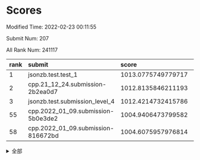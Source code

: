 # Scores

Modified Time: 2022-02-23 00:11:55

Submit Num: 207

All Rank Num: 241117

| rank |               submit               |       score        |       sigma        | pk_num |
| :--- | :--------------------------------- | :----------------- | :----------------- | :----- |
| 1    | jsonzb.test.test_1                 | 1013.0775749779717 | 0.7889337255458195 | 4654   |
| 2    | cpp.21_12_24.submission-2b2ea0d7   | 1012.8135846211193 | 0.7819834102139981 | 4659   |
| 3    | jsonzb.test.submission_level_4     | 1012.4214732415786 | 0.7756546933329196 | 4660   |
| 55   | cpp.2022_01_09.submission-5b0e3de2 | 1004.9406473799582 | 0.7211631074332607 | 4658   |
| 58   | cpp.2022_01_09.submission-816672bd | 1004.6075957976814 | 0.7130816752282159 | 4660   |


<details>
<summary>全部</summary>

| rank |                 submit                 |       score        |       sigma        | pk_num |
| :--- | :------------------------------------- | :----------------- | :----------------- | :----- |
| 1    | jsonzb.test.test_1                     | 1013.0775749779717 | 0.7889337255458195 | 4654   |
| 2    | cpp.21_12_24.submission-2b2ea0d7       | 1012.8135846211193 | 0.7819834102139981 | 4659   |
| 3    | jsonzb.test.submission_level_4         | 1012.4214732415786 | 0.7756546933329196 | 4660   |
| 4    | gobigger.level_3.submission_level_3_3  | 1011.5496225561923 | 0.7742420645559885 | 4661   |
| 5    | gobigger.level_3.submission_level_3_34 | 1011.5168888594842 | 0.7830065434573295 | 4658   |
| 6    | gobigger.level_3.submission_level_3_45 | 1011.4058509281582 | 0.7906941855280135 | 4653   |
| 7    | gobigger.level_3.submission_level_3_20 | 1011.3442614159903 | 0.7725176815387839 | 4659   |
| 8    | gobigger.level_3.submission_level_3_16 | 1011.3421701590389 | 0.7792817761328032 | 4657   |
| 9    | gobigger.level_3.submission_level_3_35 | 1011.1081480844205 | 0.7571832705132284 | 4664   |
| 10   | gobigger.level_3.submission_level_3_24 | 1010.9459838394309 | 0.7610242764971294 | 4667   |
| 11   | gobigger.level_3.submission_level_3_48 | 1010.7608093023139 | 0.7579281932591915 | 4656   |
| 12   | gobigger.level_3.submission_level_3_6  | 1010.6909789909156 | 0.7580825542310196 | 4659   |
| 13   | gobigger.level_3.submission_level_3_32 | 1010.6291351274442 | 0.7524352620185356 | 4662   |
| 14   | gobigger.level_3.submission_level_3_37 | 1010.6250035986337 | 0.7641596550393317 | 4659   |
| 15   | gobigger.level_3.submission_level_3_30 | 1010.5973276025056 | 0.7714402613044484 | 4658   |
| 16   | gobigger.level_3.submission_level_3_11 | 1010.5757879000702 | 0.752024030056391  | 4659   |
| 17   | gobigger.level_3.submission_level_3_7  | 1010.3909967639322 | 0.7695907424976904 | 4661   |
| 18   | gobigger.level_3.submission_level_3_47 | 1010.3695886939    | 0.7706182225300227 | 4662   |
| 19   | gobigger.level_3.submission_level_3_26 | 1010.3618664646361 | 0.7696054111773097 | 4658   |
| 20   | gobigger.level_3.submission_level_3_1  | 1010.2900067180988 | 0.7696710759359903 | 4655   |
| 21   | gobigger.level_3.submission_level_3_42 | 1010.2705684340727 | 0.7649635702897029 | 4665   |
| 22   | gobigger.level_3.submission_level_3_40 | 1010.0309116487877 | 0.7492697359663595 | 4662   |
| 23   | gobigger.level_3.submission_level_3_25 | 1009.990795255725  | 0.7499169166595023 | 4657   |
| 24   | gobigger.level_3.submission_level_3_14 | 1009.9778080825049 | 0.7503902378012698 | 4659   |
| 25   | gobigger.level_3.submission_level_3_27 | 1009.8200699958763 | 0.7478171606264918 | 4659   |
| 26   | gobigger.level_3.submission_level_3_17 | 1009.7756743176523 | 0.7865668568726044 | 4654   |
| 27   | gobigger.level_3.submission_level_3_44 | 1009.7740520336417 | 0.7618164175338178 | 4661   |
| 28   | gobigger.level_3.submission_level_3_33 | 1009.7095261401125 | 0.7344383121767987 | 4661   |
| 29   | gobigger.level_3.submission_level_3_36 | 1009.6826297313621 | 0.7671217585378699 | 4663   |
| 30   | gobigger.level_3.submission_level_3_46 | 1009.6398670167193 | 0.7396606031056299 | 4662   |
| 31   | gobigger.level_3.submission_level_3_18 | 1009.5655343631107 | 0.7490200232353077 | 4660   |
| 32   | gobigger.level_3.submission_level_3_23 | 1009.5564855948338 | 0.7676665618251175 | 4655   |
| 33   | gobigger.level_3.submission_level_3_22 | 1009.5450134615479 | 0.7424599248910765 | 4660   |
| 34   | gobigger.level_3.submission_level_3_5  | 1009.4321917846247 | 0.7318254470897774 | 4658   |
| 35   | gobigger.level_3.submission_level_3_49 | 1009.4125234341726 | 0.7517536907725971 | 4657   |
| 36   | gobigger.level_3.submission_level_3_29 | 1009.3870726295509 | 0.7580477108010639 | 4661   |
| 37   | gobigger.level_3.submission_level_3_4  | 1009.3377023669248 | 0.7497258184524415 | 4664   |
| 38   | gobigger.level_3.submission_level_3_41 | 1009.3262460897528 | 0.7529111459493515 | 4663   |
| 39   | gobigger.level_3.submission_level_3_19 | 1009.3032190055114 | 0.7488432456684542 | 4659   |
| 40   | gobigger.level_3.submission_level_3_8  | 1009.2657133124026 | 0.7757969849504159 | 4659   |
| 41   | gobigger.level_3.submission_level_3_31 | 1009.2128864034098 | 0.754849832154714  | 4660   |
| 42   | gobigger.level_3.submission_level_3_9  | 1009.1431416655735 | 0.7399673665267669 | 4659   |
| 43   | gobigger.level_3.submission_level_3_38 | 1009.1272132642803 | 0.7609698232002733 | 4659   |
| 44   | gobigger.level_3.submission_level_3_21 | 1009.096102040099  | 0.7489043541219208 | 4660   |
| 45   | gobigger.level_3.submission_level_3_13 | 1009.0527886453547 | 0.7371574621392638 | 4660   |
| 46   | gobigger.level_3.submission_level_3_10 | 1009.0046511851313 | 0.7516742910003298 | 4664   |
| 47   | gobigger.level_3.submission_level_3_43 | 1008.9941847959079 | 0.7774096111860876 | 4657   |
| 48   | gobigger.level_3.submission_level_3_2  | 1008.8504044489338 | 0.7428139460099449 | 4655   |
| 49   | gobigger.level_3.submission_level_3_28 | 1008.7445229638132 | 0.7682571463425039 | 4656   |
| 50   | gobigger.level_3.submission_level_3_39 | 1008.6149546473343 | 0.7386793120575065 | 4657   |
| 51   | gobigger.level_3.submission_level_3_0  | 1008.5859850470401 | 0.7427998807810661 | 4658   |
| 52   | gobigger.level_3.submission_level_3_15 | 1008.5637651374269 | 0.7532028626831684 | 4660   |
| 53   | gobigger.level_3.submission_level_3_12 | 1008.5203829182839 | 0.7749920012136512 | 4661   |
| 54   | gobigger.level_1.submission_level_1_27 | 1006.0510905411112 | 0.7364098845712863 | 4659   |
| 55   | cpp.2022_01_09.submission-5b0e3de2     | 1004.9406473799582 | 0.7211631074332607 | 4658   |
| 56   | gobigger.level_1.submission_level_1_32 | 1004.8857750244009 | 0.7200972812670349 | 4656   |
| 57   | gobigger.level_1.submission_level_1_17 | 1004.7954087795166 | 0.7273909738553715 | 4659   |
| 58   | cpp.2022_01_09.submission-816672bd     | 1004.6075957976814 | 0.7130816752282159 | 4660   |
| 59   | gobigger.level_1.submission_level_1_23 | 1004.4653168544044 | 0.7296939157613422 | 4656   |
| 60   | gobigger.level_1.submission_level_1_0  | 1004.1644326447537 | 0.7142249453047946 | 4667   |
| 61   | gobigger.level_1.submission_level_1_28 | 1004.1201372637055 | 0.7113090400434987 | 4663   |
| 62   | gobigger.level_1.submission_level_1_15 | 1004.0450243017535 | 0.7092935891145574 | 4656   |
| 63   | gobigger.level_1.submission_level_1_19 | 1003.9947903567645 | 0.7083242763311426 | 4658   |
| 64   | gobigger.level_1.submission_level_1_2  | 1003.9892823241099 | 0.7065173570266805 | 4656   |
| 65   | gobigger.level_1.submission_level_1_5  | 1003.9569241224369 | 0.7164317221690725 | 4659   |
| 66   | gobigger.level_1.submission_level_1_31 | 1003.8912654918115 | 0.7270995885189641 | 4655   |
| 67   | gobigger.level_1.submission_level_1_41 | 1003.8810947309653 | 0.705240173797782  | 4662   |
| 68   | gobigger.level_1.submission_level_1_46 | 1003.8045029089303 | 0.7268293285131529 | 4660   |
| 69   | gobigger.level_1.submission_level_1_48 | 1003.7511880412166 | 0.7162036277662193 | 4660   |
| 70   | gobigger.level_1.submission_level_1_33 | 1003.7168577029697 | 0.7061047844518793 | 4659   |
| 71   | gobigger.level_1.submission_level_1_13 | 1003.6838591159074 | 0.7039978491437611 | 4659   |
| 72   | gobigger.level_1.submission_level_1_24 | 1003.6423545113917 | 0.7232686712682256 | 4660   |
| 73   | gobigger.level_1.submission_level_1_36 | 1003.610331564266  | 0.717724440293696  | 4655   |
| 74   | gobigger.level_1.submission_level_1_16 | 1003.5412318802663 | 0.7262448704029659 | 4654   |
| 75   | gobigger.level_1.submission_level_1_49 | 1003.5168821175326 | 0.7227840413450501 | 4659   |
| 76   | gobigger.level_1.submission_level_1_20 | 1003.5093527657168 | 0.7113741714591929 | 4662   |
| 77   | gobigger.level_1.submission_level_1_14 | 1003.4854187746832 | 0.7179750088397159 | 4658   |
| 78   | gobigger.level_1.submission_level_1_30 | 1003.4276677380968 | 0.7146149399893463 | 4657   |
| 79   | gobigger.level_1.submission_level_1_43 | 1003.4244289483995 | 0.7137111085046965 | 4660   |
| 80   | gobigger.level_1.submission_level_1_11 | 1003.2963727957067 | 0.712786134196381  | 4657   |
| 81   | gobigger.level_1.submission_level_1_4  | 1003.2719009031548 | 0.7153432939130836 | 4654   |
| 82   | gobigger.level_1.submission_level_1_18 | 1003.2411678070573 | 0.7251276280402775 | 4662   |
| 83   | gobigger.level_1.submission_level_1_25 | 1003.1999874673355 | 0.7140608568450516 | 4660   |
| 84   | gobigger.level_1.submission_level_1_7  | 1003.1940476884332 | 0.7156101169235174 | 4659   |
| 85   | gobigger.level_1.submission_level_1_3  | 1003.1752500070347 | 0.7241175924822882 | 4655   |
| 86   | gobigger.level_1.submission_level_1_35 | 1003.0012648236598 | 0.7169005945980137 | 4653   |
| 87   | gobigger.level_1.submission_level_1_12 | 1002.9887494511954 | 0.7100746495026461 | 4658   |
| 88   | gobigger.level_1.submission_level_1_6  | 1002.9470827767042 | 0.7241610459283384 | 4663   |
| 89   | gobigger.level_1.submission_level_1_22 | 1002.9390489510457 | 0.7093512420209623 | 4657   |
| 90   | gobigger.level_1.submission_level_1_38 | 1002.9311284322508 | 0.7148554935077204 | 4659   |
| 91   | gobigger.level_1.submission_level_1_1  | 1002.8485050611566 | 0.7202977502427069 | 4663   |
| 92   | gobigger.level_1.submission_level_1_26 | 1002.8025710072767 | 0.7096329860071658 | 4662   |
| 93   | gobigger.level_1.submission_level_1_37 | 1002.6852902830389 | 0.7119108079271744 | 4657   |
| 94   | gobigger.level_1.submission_level_1_9  | 1002.6363136753686 | 0.7189807142804527 | 4657   |
| 95   | gobigger.level_1.submission_level_1_40 | 1002.6206976168825 | 0.7245961123328153 | 4661   |
| 96   | gobigger.level_1.submission_level_1_8  | 1002.6201402939486 | 0.7220330651320472 | 4658   |
| 97   | gobigger.level_1.submission_level_1_21 | 1002.4948075659669 | 0.7154828767278792 | 4655   |
| 98   | gobigger.level_1.submission_level_1_34 | 1002.4032267630051 | 0.7048443239266745 | 4661   |
| 99   | gobigger.level_1.submission_level_1_44 | 1002.3990623730049 | 0.7039202721513609 | 4663   |
| 100  | gobigger.level_1.submission_level_1_47 | 1002.3468467952498 | 0.7182455022739912 | 4658   |
| 101  | gobigger.level_1.submission_level_1_42 | 1002.2560859359851 | 0.7132544477278462 | 4663   |
| 102  | gobigger.level_1.submission_level_1_29 | 1002.2381201854483 | 0.7148183354186893 | 4661   |
| 103  | gobigger.level_1.submission_level_1_10 | 1002.1283004778868 | 0.715924185909666  | 4663   |
| 104  | gobigger.level_1.submission_level_1_39 | 1001.7795589436012 | 0.711338464249446  | 4657   |
| 105  | gobigger.level_1.submission_level_1_45 | 1000.6567495420005 | 0.717695185088417  | 4654   |
| 106  | gobigger.random.submission_random_18   | 998.2253491483431  | 0.7066556068924696 | 4664   |
| 107  | gobigger.random.submission_random_11   | 997.2683979901393  | 0.7050191245830754 | 4657   |
| 108  | gobigger.random.submission_random_30   | 997.1453696788319  | 0.7069590491953094 | 4660   |
| 109  | gobigger.random.submission_random_3    | 996.9880121814731  | 0.7049862847019432 | 4655   |
| 110  | gobigger.random.submission_random_2    | 996.91966774108    | 0.7075833331364086 | 4652   |
| 111  | gobigger.random.submission_random_42   | 996.866790840909   | 0.7126022478577008 | 4659   |
| 112  | gobigger.random.submission_random_9    | 996.8281815584234  | 0.7017075124213011 | 4661   |
| 113  | gobigger.random.submission_random_38   | 996.7915459686378  | 0.7025777468817853 | 4655   |
| 114  | gobigger.random.submission_random_5    | 996.7354697842684  | 0.7289574813426491 | 4663   |
| 115  | gobigger.random.submission_random_40   | 996.6262476924062  | 0.7188611442840891 | 4658   |
| 116  | gobigger.random.submission_random_17   | 996.5050556997053  | 0.7080510599205089 | 4657   |
| 117  | gobigger.random.submission_random_6    | 996.3012456872195  | 0.712397823272867  | 4657   |
| 118  | gobigger.random.submission_random_8    | 996.2449898126542  | 0.7222962074725638 | 4657   |
| 119  | gobigger.random.submission_random_22   | 996.2095848149237  | 0.7100828979727164 | 4659   |
| 120  | gobigger.random.submission_random_41   | 996.1849335482883  | 0.7066213358581559 | 4660   |
| 121  | gobigger.random.submission_random_10   | 996.138339101167   | 0.7032956543058885 | 4659   |
| 122  | gobigger.random.submission_random_33   | 996.1281069174922  | 0.7014368672330786 | 4659   |
| 123  | gobigger.random.submission_random_32   | 996.1161592913288  | 0.7011808336371462 | 4661   |
| 124  | gobigger.random.submission_random_23   | 996.1036028858988  | 0.7106415401720212 | 4661   |
| 125  | gobigger.random.submission_random_19   | 996.0919452747236  | 0.7136285095851957 | 4658   |
| 126  | gobigger.random.submission_random_48   | 996.0573803593592  | 0.7025600370129613 | 4667   |
| 127  | gobigger.random.submission_random_29   | 996.043359865387   | 0.6974450992266248 | 4658   |
| 128  | gobigger.random.submission_random_35   | 996.0357747364623  | 0.7061224142032754 | 4660   |
| 129  | gobigger.random.submission_random_12   | 995.9782313686684  | 0.7181318595356233 | 4665   |
| 130  | gobigger.random.submission_random_27   | 995.9527176610435  | 0.7254493061169405 | 4661   |
| 131  | gobigger.random.submission_random_43   | 995.9379109089474  | 0.6993186604936228 | 4656   |
| 132  | gobigger.random.submission_random_39   | 995.9085167878176  | 0.7095576931237282 | 4659   |
| 133  | gobigger.random.submission_random_46   | 995.8560320350193  | 0.6955143035463256 | 4654   |
| 134  | gobigger.random.submission_random_24   | 995.749752284347   | 0.7330513120144492 | 4660   |
| 135  | gobigger.random.submission_random_1    | 995.7377942390167  | 0.712446143393991  | 4659   |
| 136  | gobigger.random.submission_random_45   | 995.7237511569803  | 0.7079860576141199 | 4656   |
| 137  | gobigger.random.submission_random_4    | 995.71532164615    | 0.6965860242890294 | 4657   |
| 138  | gobigger.random.submission_random_44   | 995.697282082669   | 0.7018615289648239 | 4660   |
| 139  | gobigger.random.submission_random_36   | 995.6432702500821  | 0.7167999865251926 | 4656   |
| 140  | gobigger.random.submission_random_37   | 995.5805237460395  | 0.7027133779932674 | 4660   |
| 141  | gobigger.random.submission_random_49   | 995.5521289715916  | 0.709549372480919  | 4662   |
| 142  | gobigger.random.submission_random_31   | 995.5094552036662  | 0.7233410858582082 | 4661   |
| 143  | gobigger.random.submission_random_26   | 995.5050936365326  | 0.7188268887365313 | 4656   |
| 144  | gobigger.random.submission_random_7    | 995.4902603919084  | 0.7166286661630112 | 4658   |
| 145  | gobigger.random.submission_random_0    | 995.48032533775    | 0.722334529567631  | 4659   |
| 146  | gobigger.random.submission_random_34   | 995.40795433892    | 0.7106275048531926 | 4658   |
| 147  | gobigger.random.submission_random_20   | 995.3337712972677  | 0.7355995104982941 | 4655   |
| 148  | gobigger.random.submission_random_21   | 995.2899319561569  | 0.7216497090865305 | 4660   |
| 149  | gobigger.random.submission_random_16   | 995.2800767532754  | 0.7109329013346103 | 4663   |
| 150  | gobigger.random.submission_random_14   | 995.1808031473894  | 0.7111697654312733 | 4662   |
| 151  | gobigger.random.submission_random_47   | 995.1036114052208  | 0.7181374510609086 | 4659   |
| 152  | gobigger.random.submission_random_15   | 995.0284607192128  | 0.7114511259786699 | 4659   |
| 153  | gobigger.random.submission_random_13   | 994.7727851636145  | 0.7054163118206525 | 4659   |
| 154  | gobigger.random.submission_random_28   | 994.291426776982   | 0.7235356539496264 | 4659   |
| 155  | gobigger.random.submission_random_25   | 994.1261400638981  | 0.7090220732654403 | 4657   |
| 156  | gobigger.level_2.submission_level_2_4  | 993.9590592761784  | 0.7257220677522959 | 4659   |
| 157  | gobigger.level_2.submission_level_2_1  | 993.6471809372293  | 0.7269609633329293 | 4659   |
| 158  | gobigger.level_2.submission_level_2_21 | 993.5359360038013  | 0.7230863166973679 | 4662   |
| 159  | gobigger.level_2.submission_level_2_36 | 993.535001850032   | 0.7272311387180567 | 4661   |
| 160  | gobigger.level_2.submission_level_2_11 | 993.5035947538479  | 0.7275746276795019 | 4660   |
| 161  | gobigger.level_2.submission_level_2_22 | 993.4495589926954  | 0.7508641487329898 | 4658   |
| 162  | gobigger.level_2.submission_level_2_43 | 993.4439866824005  | 0.7306388695987951 | 4659   |
| 163  | gobigger.level_2.submission_level_2_33 | 993.3993988945498  | 0.7372787943035713 | 4660   |
| 164  | gobigger.level_2.submission_level_2_23 | 993.0150153022762  | 0.7262552585806296 | 4654   |
| 165  | gobigger.level_2.submission_level_2_20 | 992.9488498208409  | 0.7603490728371693 | 4665   |
| 166  | gobigger.level_2.submission_level_2_46 | 992.8648980652082  | 0.7449236132336792 | 4660   |
| 167  | gobigger.level_2.submission_level_2_5  | 992.7886191997117  | 0.7468421298100605 | 4665   |
| 168  | gobigger.level_2.submission_level_2_10 | 992.7772128478568  | 0.7553884542381627 | 4660   |
| 169  | gobigger.level_2.submission_level_2_17 | 992.704918867305   | 0.7635607573356703 | 4651   |
| 170  | gobigger.level_2.submission_level_2_25 | 992.6248495433907  | 0.726210020650489  | 4661   |
| 171  | gobigger.level_2.submission_level_2_6  | 992.5405691035749  | 0.744223349579312  | 4660   |
| 172  | gobigger.level_2.submission_level_2_34 | 992.5216592296392  | 0.7384430393948933 | 4657   |
| 173  | gobigger.level_2.submission_level_2_14 | 992.4571372960751  | 0.7484138069295387 | 4662   |
| 174  | gobigger.level_2.submission_level_2_3  | 992.4421275275268  | 0.7348543991424202 | 4660   |
| 175  | gobigger.level_2.submission_level_2_16 | 992.4383486557002  | 0.7371291836252719 | 4658   |
| 176  | gobigger.level_2.submission_level_2_42 | 992.431295659727   | 0.7520761169189536 | 4660   |
| 177  | gobigger.level_2.submission_level_2_15 | 992.3946344636365  | 0.7438838294037234 | 4663   |
| 178  | gobigger.level_2.submission_level_2_0  | 992.3544014222415  | 0.7309375527211416 | 4661   |
| 179  | gobigger.level_2.submission_level_2_39 | 992.3348147536509  | 0.7367359641688346 | 4656   |
| 180  | gobigger.level_2.submission_level_2_7  | 992.2374374375552  | 0.7441775289849331 | 4660   |
| 181  | gobigger.level_2.submission_level_2_48 | 992.2241125909486  | 0.7447642855486147 | 4663   |
| 182  | gobigger.level_2.submission_level_2_30 | 992.2125843830501  | 0.744355114841547  | 4663   |
| 183  | gobigger.level_2.submission_level_2_27 | 992.1950931800611  | 0.7652756719296405 | 4662   |
| 184  | gobigger.level_2.submission_level_2_24 | 992.1650727059372  | 0.7393451494895049 | 4659   |
| 185  | gobigger.level_2.submission_level_2_49 | 992.1145406813417  | 0.7399144738448746 | 4660   |
| 186  | gobigger.level_2.submission_level_2_18 | 992.0087582133307  | 0.7430122739008795 | 4655   |
| 187  | gobigger.level_2.submission_level_2_29 | 991.9193771729967  | 0.7471890220560712 | 4660   |
| 188  | gobigger.level_2.submission_level_2_31 | 991.8203547410344  | 0.7470229690992658 | 4664   |
| 189  | gobigger.level_2.submission_level_2_45 | 991.7933234685167  | 0.7557230657436149 | 4661   |
| 190  | gobigger.level_2.submission_level_2_32 | 991.771055016753   | 0.7477152015307585 | 4658   |
| 191  | gobigger.level_2.submission_level_2_13 | 991.6596604206907  | 0.7549770239800074 | 4666   |
| 192  | gobigger.level_2.submission_level_2_2  | 991.6275132355493  | 0.7298202293990319 | 4658   |
| 193  | gobigger.level_2.submission_level_2_47 | 991.5969196540905  | 0.7514951991786271 | 4662   |
| 194  | gobigger.level_2.submission_level_2_37 | 991.5907919087431  | 0.7441467008284393 | 4661   |
| 195  | gobigger.level_2.submission_level_2_8  | 991.5122737785425  | 0.7532415346649308 | 4659   |
| 196  | gobigger.level_2.submission_level_2_9  | 991.3587292735663  | 0.7412618497323012 | 4658   |
| 197  | gobigger.level_2.submission_level_2_12 | 991.2132441879056  | 0.752096056535191  | 4663   |
| 198  | gobigger.level_2.submission_level_2_41 | 991.1694635650607  | 0.744506766916196  | 4661   |
| 199  | gobigger.level_2.submission_level_2_38 | 991.0350988648682  | 0.7591360059525075 | 4662   |
| 200  | gobigger.level_2.submission_level_2_26 | 991.0347104808203  | 0.7689309111187582 | 4656   |
| 201  | gobigger.level_2.submission_level_2_35 | 991.0094435687183  | 0.7658859823092219 | 4662   |
| 202  | gobigger.level_2.submission_level_2_19 | 990.9910723939018  | 0.7492329026533183 | 4659   |
| 203  | gobigger.level_2.submission_level_2_44 | 990.8649989653223  | 0.7473592954847869 | 4653   |
| 204  | gobigger.level_2.submission_level_2_40 | 990.5470423895367  | 0.7842111865059873 | 4660   |
| 205  | gobigger.level_2.submission_level_2_28 | 990.3179343464468  | 0.7642825593243753 | 4660   |
| 206  | gobigger.none.submission_none_0        | 978.5479693245501  | 1.257469352954562  | 4663   |
| 207  | gobigger.none.submission_none_1        | 976.0992238714366  | 1.437069052151808  | 4662   |

</details>